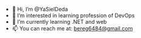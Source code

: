 - 👋 Hi, I’m @YaSielDeda
- 👀 I’m interested in learning profession of DevOps
- 🌱 I’m currently learning .NET and web
- 📫 You can reach me at: bereg6484@gmail.com
